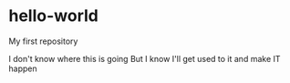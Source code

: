 # hello-world
My first repository

I don't know where this is going
But I know I'll get used to it and make IT happen
